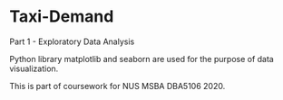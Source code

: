 # Taxi-Demand
Part 1 - Exploratory Data Analysis

Python library matplotlib and seaborn are used for the purpose of data visualization.

This is part of coursework for NUS MSBA DBA5106 2020.
